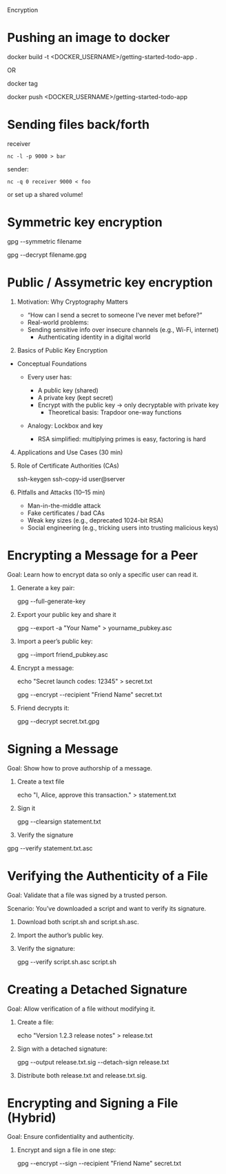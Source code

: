 Encryption

# Pushing an image to docker

docker build -t <DOCKER_USERNAME>/getting-started-todo-app .

OR

docker tag

docker push <DOCKER_USERNAME>/getting-started-todo-app

# Sending files back/forth

receiver

    nc -l -p 9000 > bar

sender:

    nc -q 0 receiver 9000 < foo

or set up a shared volume!

# Symmetric key encryption

gpg --symmetric filename

gpg --decrypt filename.gpg

# Public / Assymetric key encryption

1. Motivation: Why Cryptography Matters

   - “How can I send a secret to someone I’ve never met before?”
   - Real-world problems:
   - Sending sensitive info over insecure channels (e.g., Wi-Fi, internet)
     - Authenticating identity in a digital world

2. Basics of Public Key Encryption

- Conceptual Foundations

  - Every user has:
    - A public key (shared)
    - A private key (kept secret)
    - Encrypt with the public key → only decryptable with private key
      - Theoretical basis: Trapdoor one-way functions

  - Analogy: Lockbox and key
    - RSA simplified: multiplying primes is easy, factoring is hard

4. Applications and Use Cases (30 min)

5. Role of Certificate Authorities (CAs)

   ssh-keygen ssh-copy-id user@server

6. Pitfalls and Attacks (10–15 min)

   - Man-in-the-middle attack
   - Fake certificates / bad CAs
   - Weak key sizes (e.g., deprecated 1024-bit RSA)
   - Social engineering (e.g., tricking users into trusting malicious keys)

# Encrypting a Message for a Peer

Goal: Learn how to encrypt data so only a specific user can read it.

1. Generate a key pair:

   gpg --full-generate-key

2. Export your public key and share it

   gpg --export -a "Your Name" > yourname_pubkey.asc

3. Import a peer’s public key:

   gpg --import friend_pubkey.asc

4. Encrypt a message:

   echo "Secret launch codes: 12345" > secret.txt

   gpg --encrypt --recipient "Friend Name" secret.txt

5. Friend decrypts it:

   gpg --decrypt secret.txt.gpg

# Signing a Message

Goal: Show how to prove authorship of a message.

1. Create a text file

   echo "I, Alice, approve this transaction." > statement.txt

2. Sign it

   gpg --clearsign statement.txt

3. Verify the signature

gpg --verify statement.txt.asc

# Verifying the Authenticity of a File

Goal: Validate that a file was signed by a trusted person.

Scenario: You’ve downloaded a script and want to verify its signature.

1. Download both script.sh and script.sh.asc.

2. Import the author’s public key.

3. Verify the signature:

   gpg --verify script.sh.asc script.sh

# Creating a Detached Signature

Goal: Allow verification of a file without modifying it.

1. Create a file:

   echo "Version 1.2.3 release notes" > release.txt

2. Sign with a detached signature:

   gpg --output release.txt.sig --detach-sign release.txt

3. Distribute both release.txt and release.txt.sig.

# Encrypting and Signing a File (Hybrid)

Goal: Ensure confidentiality and authenticity.

1. Encrypt and sign a file in one step:

   gpg --encrypt --sign --recipient "Friend Name" secret.txt
